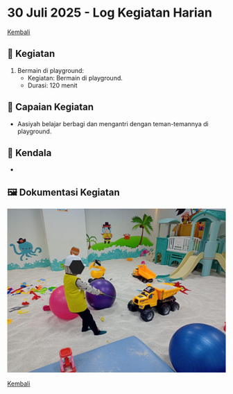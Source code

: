 # 30 Juli 2025 - Log Kegiatan Harian
[Kembali](readme.md)

## 📌 Kegiatan
1. Bermain di playground:
   - Kegiatan: Bermain di playground.
   - Durasi: 120 menit

## 🎯 Capaian Kegiatan
- Aasiyah belajar berbagi dan mengantri dengan teman-temannya di playground.

## 🚧 Kendala
- 

## 🖼️ Dokumentasi Kegiatan
![Playground](img/20250730-playground.jpeg)

[Kembali](readme.md)